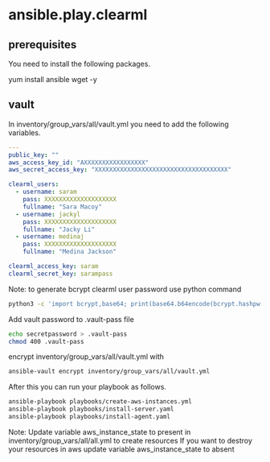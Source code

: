 # ansible.play.clearml

## prerequisites

You need to install the following packages.

yum install ansible wget -y

## vault

In inventory/group_vars/all/vault.yml you need to add the following variables.


```yaml
---
public_key: ""
aws_access_key_id: "AXXXXXXXXXXXXXXXXX"
aws_secret_access_key: "XXXXXXXXXXXXXXXXXXXXXXXXXXXXXXXXXXXXX"

clearml_users:
  - username: saram
    pass: XXXXXXXXXXXXXXXXXXXX
    fullname: "Sara Macoy"
  - username: jackyl
    pass: XXXXXXXXXXXXXXXXXXXX
    fullname: "Jacky Li"
  - username: medinaj
    pass: XXXXXXXXXXXXXXXXXXXX
    fullname: "Medina Jackson"

clearml_access_key: saram
clearml_secret_key: sarampass

```
Note: to generate bcrypt clearml user password use python command
```bash
python3 -c 'import bcrypt,base64; print(base64.b64encode(bcrypt.hashpw("pass123".encode(), bcrypt.gensalt())))'
```

Add vault password to .vault-pass file
```bash
echo secretpassword > .vault-pass
chmod 400 .vault-pass
```

encrypt inventory/group_vars/all/vault.yml with
```bash
ansible-vault encrypt inventory/group_vars/all/vault.yml
```

After this you can run your playbook as follows.

```bash
ansible-playbook playbooks/create-aws-instances.yml
ansible-playbook playbooks/install-server.yaml
ansible-playbook playbooks/install-agent.yaml
```
Note: 
Update variable aws_instance_state to present in inventory/group_vars/all/all.yml to create resources
If you want to destroy your resources in aws update variable aws_instance_state to absent     
